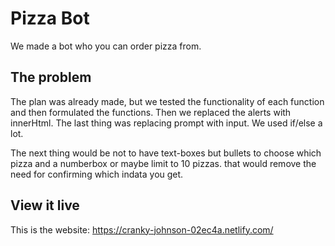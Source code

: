 # Pizza Bot

We made a bot who you can order pizza from. 

## The problem
The plan was already made, but we tested the functionality of each function and then formulated the functions. Then we replaced the alerts with innerHtml. The last thing was replacing prompt with input. 
We used if/else a lot.

The next thing would be not to have text-boxes but bullets to choose which pizza and a numberbox or maybe limit to 10 pizzas. that would remove the need for confirming which indata you get. 

## View it live

This is the website:
https://cranky-johnson-02ec4a.netlify.com/
